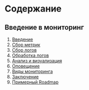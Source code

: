 # Содержание

## Введение в мониторинг

1. [Введение](https://github.com/lamjob1993/linux-monitoring/blob/main/Introduction_monitoring/1.%20%D0%92%D0%B2%D0%B5%D0%B4%D0%B5%D0%BD%D0%B8%D0%B5.md)
2. [Сбор метрик](https://github.com/lamjob1993/linux-monitoring/blob/main/Introduction_monitoring/2.%20%D0%A1%D0%B1%D0%BE%D1%80%20%D0%BC%D0%B5%D1%82%D1%80%D0%B8%D0%BA.md)
3. [Сбор логов](https://github.com/lamjob1993/linux-monitoring/blob/main/Introduction_monitoring/3.%20%D0%A1%D0%B1%D0%BE%D1%80%20%D0%BB%D0%BE%D0%B3%D0%BE%D0%B2.md)
4. [Обработка логов](https://github.com/lamjob1993/linux-monitoring/blob/main/Introduction_monitoring/4.%20%D0%9E%D0%B1%D1%80%D0%B0%D0%B1%D0%BE%D1%82%D0%BA%D0%B0%20%D0%BB%D0%BE%D0%B3%D0%BE%D0%B2%20%D1%87%D0%B5%D1%80%D0%B5%D0%B7%20ELK.md)
5. [Анализ и визуализация](https://github.com/lamjob1993/linux-monitoring/blob/main/Introduction_monitoring/5.%20%D0%90%D0%BD%D0%B0%D0%BB%D0%B8%D0%B7%20%D0%B8%20%D0%B2%D0%B8%D0%B7%D1%83%D0%B0%D0%BB%D0%B8%D0%B7%D0%B0%D1%86%D0%B8%D1%8F.md)
6. [Оповещение](https://github.com/lamjob1993/linux-monitoring/blob/main/Introduction_monitoring/6.%20%D0%9E%D0%BF%D0%BE%D0%B2%D0%B5%D1%89%D0%B5%D0%BD%D0%B8%D0%B5.md)
7. [Виды мониторинга](https://github.com/lamjob1993/linux-monitoring/blob/main/Introduction_monitoring/7.%20%D0%92%D0%B8%D0%B4%D1%8B%20%D0%BC%D0%BE%D0%BD%D0%B8%D1%82%D0%BE%D1%80%D0%B8%D0%BD%D0%B3%D0%B0.md)
8. [Заключение](https://github.com/lamjob1993/linux-monitoring/blob/main/Introduction_monitoring/8.%20%D0%97%D0%B0%D0%BA%D0%BB%D1%8E%D1%87%D0%B5%D0%BD%D0%B8%D0%B5.md)
9. [Примерный Roadmap
](https://github.com/lamjob1993/linux-monitoring/blob/main/Introduction_monitoring/9.%20%D0%9F%D1%80%D0%B8%D0%BC%D0%B5%D1%80%D0%BD%D1%8B%D0%B9%20Roadmap.md)
